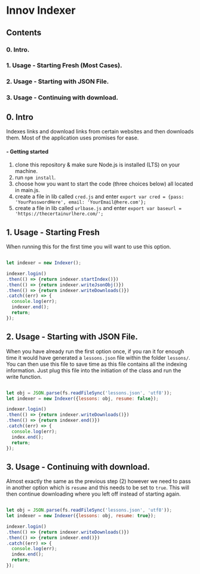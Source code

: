 # Innov Indexer #
## Contents
### 0. Intro.
### 1. Usage - Starting Fresh (Most Cases).
### 2. Usage - Starting with JSON File.
### 3. Usage - Continuing with download.

## 0. Intro
  Indexes links and download links from certain websites and then downloads them.
  Most of the application uses promises for ease.
#### - Getting started
1. clone this repository & make sure Node.js is installed (LTS) on your machine.
2. run `npm install`.
3. choose how you want to start the code (three choices below) all located in main.js.
4. create a file in lib called `cred.js` and enter `export var cred = {pass: 'YourPasswordHere', email: 'YourEmail@here.com'};`
5. create a file in lib called `urlbase.js` and enter `export var baseurl = 'https://thecertainurlhere.com/';`

## 1. Usage - Starting Fresh
 When running this for the first time you will want to use this option.

```javascript

let indexer = new Indexer();

indexer.login()
.then(() => {return indexer.startIndex()})
.then(() => {return indexer.writeJsonObj()})
.then(() => {return indexer.writeDownloads()})
.catch((err) => {
  console.log(err);
  indexer.end();
  return;
});


```

## 2. Usage - Starting with JSON File.
 When you have already run the first option once, if you ran it for enough time
 it would have generated a `lessons.json` file within the folder `lessons/`.
 You can then use this file to save time as this file contains all the indexing information.
 Just plug this file into the initiation of the class and run the write function.

```javascript

let obj = JSON.parse(fs.readFileSync('lessons.json', 'utf8'));
let indexer = new Indexer({lessons: obj, resume: false});

indexer.login()
.then(() => {return indexer.writeDownloads()})
.then(() => {return indexer.end()})
.catch((err) => {
  console.log(err);
  index.end();
  return;
});

```

## 3. Usage - Continuing with download.
 Almost exactly the same as the previous step (2) however we need to pass in another
 option which is `resume` and this needs to be set to `true`.
 This will then continue downloading where you left off instead of starting again.

```javascript

let obj = JSON.parse(fs.readFileSync('lessons.json', 'utf8'));
let indexer = new Indexer({lessons: obj, resume: true});

indexer.login()
.then(() => {return indexer.writeDownloads()})
.then(() => {return indexer.end()})
.catch((err) => {
  console.log(err);
  index.end();
  return;
});

```
